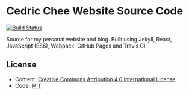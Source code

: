 # Cedric Chee Website Source Code

[![Build Status](https://travis-ci.org/cedrickchee/cedrickchee.github.io.png?branch=master)](https://travis-ci.org/cedrickchee/cedrickchee.github.io)

Source for my personal website and blog. Built using Jekyll, React, JavaScript (ES6), Webpack, GitHub Pages and Travis CI.

## License

* Content: [Creative Commons Attribution 4.0 International License](http://creativecommons.org/licenses/by/4.0/)
* Code: [MIT](http://opensource.org/licenses/mit-license.php)
